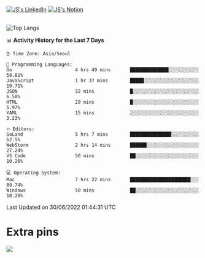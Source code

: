 
[![JS's LinkedIn](https://img.shields.io/badge/LinkedIn-blue?style=for-the-badge&logo=linkedin)](https://www.linkedin.com/in/jaeseung-lee-5a2a32139/) 
[![JS's Notion](https://img.shields.io/badge/Notion-black?style=for-the-badge&logo=notion)](https://bit.ly/ljswiki1) <br><br>
<!-- ![JS's GitHub stats](https://github-readme-stats-lemon-five.vercel.app/api?username=tkxkd0159&hide=contribs,prs,stars,issues&show_icons=true&theme=react&include_all_commits=true)   -->
![Top Langs](https://github-readme-stats-lemon-five.vercel.app/api/top-langs/?username=tkxkd0159&layout=compact&hide=jupyter%20notebook,scss,html,css&langs_count=10)  


<!--START_SECTION:waka-->
📊 **Activity History for the Last 7 Days** 

```text
⌚︎ Time Zone: Asia/Seoul

💬 Programming Languages: 
Go                       4 hrs 49 mins       ██████████████░░░░░░░░░░░   58.81% 
JavaScript               1 hr 37 mins        █████░░░░░░░░░░░░░░░░░░░░   19.71% 
JSON                     32 mins             █░░░░░░░░░░░░░░░░░░░░░░░░   6.58% 
HTML                     29 mins             █░░░░░░░░░░░░░░░░░░░░░░░░   5.97% 
YAML                     15 mins             ░░░░░░░░░░░░░░░░░░░░░░░░░   3.23%

🔥 Editors: 
GoLand                   5 hrs 7 mins        ███████████████░░░░░░░░░░   62.5% 
WebStorm                 2 hrs 14 mins       ██████░░░░░░░░░░░░░░░░░░░   27.24% 
VS Code                  50 mins             ██░░░░░░░░░░░░░░░░░░░░░░░   10.26%

💻 Operating System: 
Mac                      7 hrs 22 mins       ██████████████████████░░░   89.74% 
Windows                  50 mins             ██░░░░░░░░░░░░░░░░░░░░░░░   10.26%

```


 Last Updated on 30/06/2022 01:44:31 UTC
<!--END_SECTION:waka-->

# Extra pins
<!-- <a href="https://github.com/tkxkd0159/go-chain">
  <img align="center" src="https://github-readme-stats-lemon-five.vercel.app/api/pin/?username=tkxkd0159&repo=go-chain&theme=react" />
</a> -->
<a href="https://github.com/tkxkd0159/dsalgo">
  <img align="center" src="https://github-readme-stats-lemon-five.vercel.app/api/pin/?username=tkxkd0159&repo=dsalgo&theme=react" />
</a>

<!---
- 🔭 I’m currently working on ...
- 🌱 I’m currently learning blockchain and distributed network
- 👯 I’m looking to collaborate on ...
- 🤔 I’m looking for help with ...
- 💬 Ask me about ...
- 📫 How to reach me: ...
- 😄 Pronouns: ...
- ⚡ Fun fact: ...
-->
